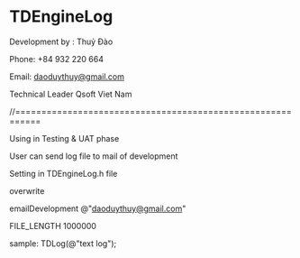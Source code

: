 # TDEngineLog


Development by : Thuỷ Đào

Phone: +84 932 220 664

Email: daoduythuy@gmail.com

Technical Leader Qsoft Viet Nam


//===========================================================

Using in Testing & UAT phase 

User can send log file to mail of development


Setting in TDEngineLog.h file

overwrite

emailDevelopment @"daoduythuy@gmail.com"

FILE_LENGTH 1000000


sample: TDLog(@"text log");
